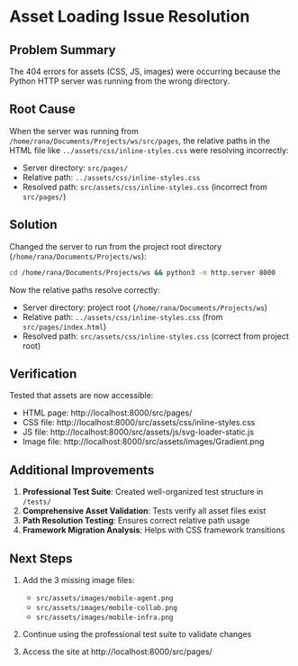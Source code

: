 # Asset Loading Issue Resolution

## Problem Summary

The 404 errors for assets (CSS, JS, images) were occurring because the Python HTTP server was running from the wrong directory.

## Root Cause

When the server was running from `/home/rana/Documents/Projects/ws/src/pages`, the relative paths in the HTML file like `../assets/css/inline-styles.css` were resolving incorrectly:

- Server directory: `src/pages/`
- Relative path: `../assets/css/inline-styles.css`
- Resolved path: `src/assets/css/inline-styles.css` (incorrect from `src/pages/`)

## Solution

Changed the server to run from the project root directory (`/home/rana/Documents/Projects/ws`):

```bash
cd /home/rana/Documents/Projects/ws && python3 -m http.server 8000
```

Now the relative paths resolve correctly:

- Server directory: project root (`/home/rana/Documents/Projects/ws`)
- Relative path: `../assets/css/inline-styles.css` (from `src/pages/index.html`)
- Resolved path: `src/assets/css/inline-styles.css` (correct from project root)

## Verification

Tested that assets are now accessible:

- HTML page: http://localhost:8000/src/pages/
- CSS file: http://localhost:8000/src/assets/css/inline-styles.css
- JS file: http://localhost:8000/src/assets/js/svg-loader-static.js
- Image file: http://localhost:8000/src/assets/images/Gradient.png

## Additional Improvements

1. **Professional Test Suite**: Created well-organized test structure in `/tests/`
2. **Comprehensive Asset Validation**: Tests verify all asset files exist
3. **Path Resolution Testing**: Ensures correct relative path usage
4. **Framework Migration Analysis**: Helps with CSS framework transitions

## Next Steps

1. Add the 3 missing image files:
   - `src/assets/images/mobile-agent.png`
   - `src/assets/images/mobile-collab.png`
   - `src/assets/images/mobile-infra.png`

2. Continue using the professional test suite to validate changes
3. Access the site at http://localhost:8000/src/pages/
